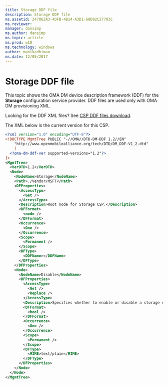 ```yaml
---
title: Storage DDF file
description: Storage DDF file
ms.assetid: 247062A3-4DFB-4B14-A3D1-68D02C27703C
ms.reviewer: 
manager: dansimp
ms.author: dansimp
ms.topic: article
ms.prod: w10
ms.technology: windows
author: manikadhiman
ms.date: 12/05/2017
---
```


# Storage DDF file


This topic shows the OMA DM device description framework (DDF) for the **Storage** configuration service provider. DDF files are used only with OMA DM provisioning XML.

Looking for the DDF XML files? See [CSP DDF files download](configuration-service-provider-reference.md#csp-ddf-files-download).

The XML below is the current version for this CSP.

```xml
<?xml version="1.0" encoding="UTF-8"?>
<!DOCTYPE MgmtTree PUBLIC "-//OMA//DTD-DM-DDF 1.2//EN"
    "http://www.openmobilealliance.org/tech/DTD/DM_DDF-V1_2.dtd"
    [
  <?oma-dm-ddf-ver supported-versions="1.2"?>
]>
<MgmtTree>
  <VerDTD>1.2</VerDTD>
  <Node>
    <NodeName>Storage</NodeName>
    <Path>./Vendor/MSFT</Path>
    <DFProperties>
      <AccessType>
        <Get />
      </AccessType>
      <Description>Root node for Storage CSP.</Description>
      <DFFormat>
        <node />
      </DFFormat>
      <Occurrence>
        <One />
      </Occurrence>
      <Scope>
        <Permanent />
      </Scope>
      <DFType>
        <DDFName></DDFName>
      </DFType>
    </DFProperties>
    <Node>
      <NodeName>Disable</NodeName>
      <DFProperties>
        <AccessType>
          <Get />
          <Replace />
        </AccessType>
        <Description>Specifies whether to enable or disable a storage card. A Boolean value of true disables the storage card. The default value is False. The value is case sensitive.</Description>
        <DFFormat>
          <bool />
        </DFFormat>
        <Occurrence>
          <One />
        </Occurrence>
        <Scope>
          <Permanent />
        </Scope>
        <DFType>
          <MIME>text/plain</MIME>
        </DFType>
      </DFProperties>
    </Node>
  </Node>
</MgmtTree>
```

 

 






